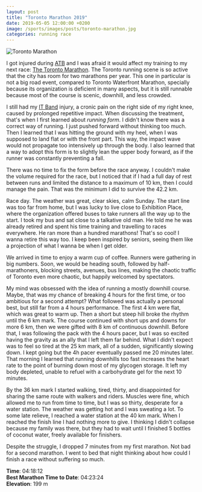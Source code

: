 ```yaml
---
layout: post
title: "Toronto Marathon 2019"
date: 2019-05-05 12:00:00 +0200
image: /sports/images/posts/toronto-marathon.jpg
categories: running race
---
```


![Toronto Marathon](/sports/images/posts/toronto-marathon.jpg)

I got injured during [ATB](/sports/2019/03/around-the-bay.html) and I was afraid it would affect my training to my next race: [The Toronto Marathon](https://www.torontomarathon.com). The Toronto running scene is so active that the city has room for two marathons per year. This one in particular is not a big road event, compared to Toronto Waterfront Marathon, specially because its organization is deficient in many aspects, but it is still runnable because most of the course is scenic, downhill, and less crowded.

<!-- more -->

I still had my [IT Band](https://www.webmd.com/pain-management/it-band-syndrome) injury, a cronic pain on the right side of my right knee, caused by prolonged repetitive impact. When discussing the treatment, that's when I first learned about _running form_. I didn't know there was a correct way of running. I just pushed forward without thinking too much. Then I learned that I was hitting the ground with my heel, when I was supposed to land flat or with the front part. This way, the impact wave would not propagate too intensively up through the body. I also learned that a way to adopt this form is to slightly lean the upper body forward, as if the runner was constantly preventing a fall.

There was no time to fix the form before the race anyway. I couldn't make the volume required for the race, but I noticed that if I had a full day of rest between runs and limited the distance to a maximum of 10 km, then I could manage the pain. That was the minimum I did to survive the 42.2 km.

Race day. The weather was great, clear skies, calm Sunday. The start line was too far from home, but I was lucky to live close to Exhibition Place, where the organization offered buses to take runners all the way up to the start. I took my bus and sat close to a talkative old man. He told me he was already retired and spent his time training and travelling to races everywhere. He ran more than a hundred marathons! That's so cool! I wanna retire this way too. I keep been inspired by seniors, seeing them like a projection of what I wanna be when I get older.

We arrived in time to enjoy a warm cup of coffee. Runners were gathering in big numbers. Soon, we would be heading south, followed by half-marathoners, blocking streets, avenues, bus lines, making the chaotic traffic of Toronto even more chaotic, but happily welcomed by spectators.

My mind was obsessed with the idea of running a mostly downhill course. Maybe, that was my chance of breaking 4 hours for the first time, or too ambitious for a second attempt? What followed was actually a personal best, but still far from a 4 hours performance. The first 4 km were flat, which was great to warm up. Then a short but steep hill broke the rhythm until the 6 km mark. The course continued with short ups and downs for more 6 km, then we were gifted with 8 km of continuous downhill. Before that, I was following the pack with the 4 hours pacer, but I was so excited having the gravity as an ally that I left them far behind. What I didn't expect was to feel so tired at the 25 km mark, all of a sudden, significantly slowing down. I kept going  but the 4h pacer eventually passed me 20 minutes later. That morning I learned that running downhills too fast increases the heart rate to the point of burning down most of my glycogen storage. It left my body depleted, unable to refuel with a carbohydrate gel for the next 10 minutes.

By the 36 km mark I started walking, tired, thirty, and disappointed for sharing the same route with walkers and riders. Muscles were fine, which allowed me to run from time to time, but I was so thirty, desperate for a water station. The weather was getting hot and I was sweating a lot. To some late relieve, I reached a water station at the 40 km mark. When I reached the finish line I had nothing more to give. I thinking I didn't collapse because my family was there, but they had to wait until I finished 5 bottles of coconut water, freely available for finishers.

Despite the struggle, I dropped 7 minutes from my first marathon. Not bad for a second marathon. I went to bed that night thinking about how could I finish a race without suffering so much.

**Time**: 04:18:12\
**Best Marathon Time to Date**: 04:23:24\
**Elevation**: 199 m